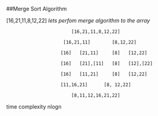 ##Merge Sort Algorithm

[16,21,11,8,12,22]  *lets perfom merge algorithm to the array*

                            [16,21,11,8,12,22]

                         [16,21,11]        [8,12,22]

                        [16]   [21,11]     [8]   [12,22]
                        
                        [16]   [21],[11]   [8]   [12],[22]

                        [16]   [11,21]     [8]   [12,22]

                        [11,16,21]      [8, 12,22]

                            [8,11,12,16,21,22]

time complexity nlogn